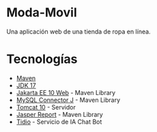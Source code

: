 # Moda-Movil
Una aplicación web de una tienda de ropa en línea.

# Tecnologías
* [Maven](https://maven.apache.org/download.cgi)
* [JDK 17](https://www.oracle.com/java/technologies/javase/jdk17-archive-downloads.html)
* [Jakarta EE 10 Web](https://mvnrepository.com/artifact/jakarta.platform/jakarta.jakartaee-api) - Maven Library
* [MySQL Connector J](https://mvnrepository.com/artifact/com.mysql/mysql-connector-j) - Maven Library
* [Tomcat 10](https://tomcat.apache.org/download-10.cgi) - Servidor
* [Jasper Report](https://mvnrepository.com/artifact/net.sf.jasperreports/jasperreports) - Maven Library
* [Tidio](https://www.tidio.com/) - Servicio de IA Chat Bot
